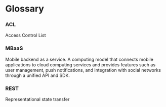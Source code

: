# Glossary

### ACL

Access Control List

### MBaaS

Mobile backend as a service. A computing model that connects mobile applications to cloud computing services and provides features such as user management, push notifications, and integration with social networks through a unified API and SDK.

### REST

Representational state transfer


